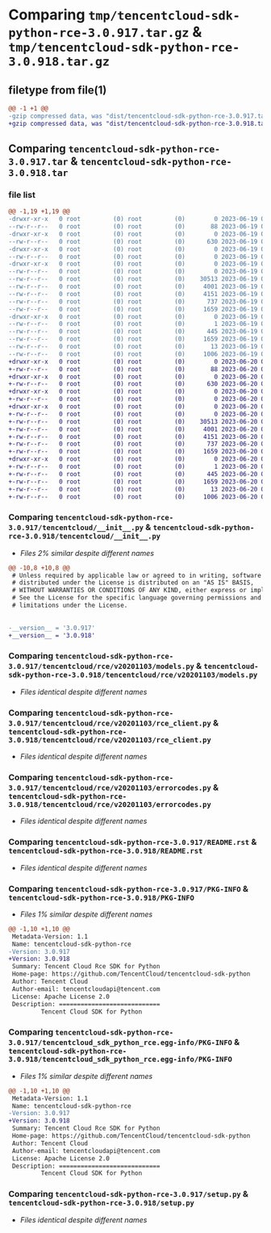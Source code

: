 # Comparing `tmp/tencentcloud-sdk-python-rce-3.0.917.tar.gz` & `tmp/tencentcloud-sdk-python-rce-3.0.918.tar.gz`

## filetype from file(1)

```diff
@@ -1 +1 @@
-gzip compressed data, was "dist/tencentcloud-sdk-python-rce-3.0.917.tar", last modified: Mon Jun 19 00:30:57 2023, max compression
+gzip compressed data, was "dist/tencentcloud-sdk-python-rce-3.0.918.tar", last modified: Tue Jun 20 02:46:09 2023, max compression
```

## Comparing `tencentcloud-sdk-python-rce-3.0.917.tar` & `tencentcloud-sdk-python-rce-3.0.918.tar`

### file list

```diff
@@ -1,19 +1,19 @@
-drwxr-xr-x   0 root         (0) root         (0)        0 2023-06-19 00:30:57.000000 tencentcloud-sdk-python-rce-3.0.917/
--rw-r--r--   0 root         (0) root         (0)       88 2023-06-19 00:30:57.000000 tencentcloud-sdk-python-rce-3.0.917/setup.cfg
-drwxr-xr-x   0 root         (0) root         (0)        0 2023-06-19 00:30:57.000000 tencentcloud-sdk-python-rce-3.0.917/tencentcloud/
--rw-r--r--   0 root         (0) root         (0)      630 2023-06-19 00:30:57.000000 tencentcloud-sdk-python-rce-3.0.917/tencentcloud/__init__.py
-drwxr-xr-x   0 root         (0) root         (0)        0 2023-06-19 00:30:57.000000 tencentcloud-sdk-python-rce-3.0.917/tencentcloud/rce/
--rw-r--r--   0 root         (0) root         (0)        0 2023-06-19 00:30:57.000000 tencentcloud-sdk-python-rce-3.0.917/tencentcloud/rce/__init__.py
-drwxr-xr-x   0 root         (0) root         (0)        0 2023-06-19 00:30:57.000000 tencentcloud-sdk-python-rce-3.0.917/tencentcloud/rce/v20201103/
--rw-r--r--   0 root         (0) root         (0)        0 2023-06-19 00:30:57.000000 tencentcloud-sdk-python-rce-3.0.917/tencentcloud/rce/v20201103/__init__.py
--rw-r--r--   0 root         (0) root         (0)    30513 2023-06-19 00:30:57.000000 tencentcloud-sdk-python-rce-3.0.917/tencentcloud/rce/v20201103/models.py
--rw-r--r--   0 root         (0) root         (0)     4001 2023-06-19 00:30:57.000000 tencentcloud-sdk-python-rce-3.0.917/tencentcloud/rce/v20201103/rce_client.py
--rw-r--r--   0 root         (0) root         (0)     4151 2023-06-19 00:30:57.000000 tencentcloud-sdk-python-rce-3.0.917/tencentcloud/rce/v20201103/errorcodes.py
--rw-r--r--   0 root         (0) root         (0)      737 2023-06-19 00:30:57.000000 tencentcloud-sdk-python-rce-3.0.917/README.rst
--rw-r--r--   0 root         (0) root         (0)     1659 2023-06-19 00:30:57.000000 tencentcloud-sdk-python-rce-3.0.917/PKG-INFO
-drwxr-xr-x   0 root         (0) root         (0)        0 2023-06-19 00:30:57.000000 tencentcloud-sdk-python-rce-3.0.917/tencentcloud_sdk_python_rce.egg-info/
--rw-r--r--   0 root         (0) root         (0)        1 2023-06-19 00:30:57.000000 tencentcloud-sdk-python-rce-3.0.917/tencentcloud_sdk_python_rce.egg-info/dependency_links.txt
--rw-r--r--   0 root         (0) root         (0)      445 2023-06-19 00:30:57.000000 tencentcloud-sdk-python-rce-3.0.917/tencentcloud_sdk_python_rce.egg-info/SOURCES.txt
--rw-r--r--   0 root         (0) root         (0)     1659 2023-06-19 00:30:57.000000 tencentcloud-sdk-python-rce-3.0.917/tencentcloud_sdk_python_rce.egg-info/PKG-INFO
--rw-r--r--   0 root         (0) root         (0)       13 2023-06-19 00:30:57.000000 tencentcloud-sdk-python-rce-3.0.917/tencentcloud_sdk_python_rce.egg-info/top_level.txt
--rw-r--r--   0 root         (0) root         (0)     1006 2023-06-19 00:30:57.000000 tencentcloud-sdk-python-rce-3.0.917/setup.py
+drwxr-xr-x   0 root         (0) root         (0)        0 2023-06-20 02:46:09.000000 tencentcloud-sdk-python-rce-3.0.918/
+-rw-r--r--   0 root         (0) root         (0)       88 2023-06-20 02:46:09.000000 tencentcloud-sdk-python-rce-3.0.918/setup.cfg
+drwxr-xr-x   0 root         (0) root         (0)        0 2023-06-20 02:46:09.000000 tencentcloud-sdk-python-rce-3.0.918/tencentcloud/
+-rw-r--r--   0 root         (0) root         (0)      630 2023-06-20 02:46:09.000000 tencentcloud-sdk-python-rce-3.0.918/tencentcloud/__init__.py
+drwxr-xr-x   0 root         (0) root         (0)        0 2023-06-20 02:46:09.000000 tencentcloud-sdk-python-rce-3.0.918/tencentcloud/rce/
+-rw-r--r--   0 root         (0) root         (0)        0 2023-06-20 02:46:09.000000 tencentcloud-sdk-python-rce-3.0.918/tencentcloud/rce/__init__.py
+drwxr-xr-x   0 root         (0) root         (0)        0 2023-06-20 02:46:09.000000 tencentcloud-sdk-python-rce-3.0.918/tencentcloud/rce/v20201103/
+-rw-r--r--   0 root         (0) root         (0)        0 2023-06-20 02:46:09.000000 tencentcloud-sdk-python-rce-3.0.918/tencentcloud/rce/v20201103/__init__.py
+-rw-r--r--   0 root         (0) root         (0)    30513 2023-06-20 02:46:09.000000 tencentcloud-sdk-python-rce-3.0.918/tencentcloud/rce/v20201103/models.py
+-rw-r--r--   0 root         (0) root         (0)     4001 2023-06-20 02:46:09.000000 tencentcloud-sdk-python-rce-3.0.918/tencentcloud/rce/v20201103/rce_client.py
+-rw-r--r--   0 root         (0) root         (0)     4151 2023-06-20 02:46:09.000000 tencentcloud-sdk-python-rce-3.0.918/tencentcloud/rce/v20201103/errorcodes.py
+-rw-r--r--   0 root         (0) root         (0)      737 2023-06-20 02:46:09.000000 tencentcloud-sdk-python-rce-3.0.918/README.rst
+-rw-r--r--   0 root         (0) root         (0)     1659 2023-06-20 02:46:09.000000 tencentcloud-sdk-python-rce-3.0.918/PKG-INFO
+drwxr-xr-x   0 root         (0) root         (0)        0 2023-06-20 02:46:09.000000 tencentcloud-sdk-python-rce-3.0.918/tencentcloud_sdk_python_rce.egg-info/
+-rw-r--r--   0 root         (0) root         (0)        1 2023-06-20 02:46:09.000000 tencentcloud-sdk-python-rce-3.0.918/tencentcloud_sdk_python_rce.egg-info/dependency_links.txt
+-rw-r--r--   0 root         (0) root         (0)      445 2023-06-20 02:46:09.000000 tencentcloud-sdk-python-rce-3.0.918/tencentcloud_sdk_python_rce.egg-info/SOURCES.txt
+-rw-r--r--   0 root         (0) root         (0)     1659 2023-06-20 02:46:09.000000 tencentcloud-sdk-python-rce-3.0.918/tencentcloud_sdk_python_rce.egg-info/PKG-INFO
+-rw-r--r--   0 root         (0) root         (0)       13 2023-06-20 02:46:09.000000 tencentcloud-sdk-python-rce-3.0.918/tencentcloud_sdk_python_rce.egg-info/top_level.txt
+-rw-r--r--   0 root         (0) root         (0)     1006 2023-06-20 02:46:09.000000 tencentcloud-sdk-python-rce-3.0.918/setup.py
```

### Comparing `tencentcloud-sdk-python-rce-3.0.917/tencentcloud/__init__.py` & `tencentcloud-sdk-python-rce-3.0.918/tencentcloud/__init__.py`

 * *Files 2% similar despite different names*

```diff
@@ -10,8 +10,8 @@
 # Unless required by applicable law or agreed to in writing, software
 # distributed under the License is distributed on an "AS IS" BASIS,
 # WITHOUT WARRANTIES OR CONDITIONS OF ANY KIND, either express or implied.
 # See the License for the specific language governing permissions and
 # limitations under the License.
 
 
-__version__ = '3.0.917'
+__version__ = '3.0.918'
```

### Comparing `tencentcloud-sdk-python-rce-3.0.917/tencentcloud/rce/v20201103/models.py` & `tencentcloud-sdk-python-rce-3.0.918/tencentcloud/rce/v20201103/models.py`

 * *Files identical despite different names*

### Comparing `tencentcloud-sdk-python-rce-3.0.917/tencentcloud/rce/v20201103/rce_client.py` & `tencentcloud-sdk-python-rce-3.0.918/tencentcloud/rce/v20201103/rce_client.py`

 * *Files identical despite different names*

### Comparing `tencentcloud-sdk-python-rce-3.0.917/tencentcloud/rce/v20201103/errorcodes.py` & `tencentcloud-sdk-python-rce-3.0.918/tencentcloud/rce/v20201103/errorcodes.py`

 * *Files identical despite different names*

### Comparing `tencentcloud-sdk-python-rce-3.0.917/README.rst` & `tencentcloud-sdk-python-rce-3.0.918/README.rst`

 * *Files identical despite different names*

### Comparing `tencentcloud-sdk-python-rce-3.0.917/PKG-INFO` & `tencentcloud-sdk-python-rce-3.0.918/PKG-INFO`

 * *Files 1% similar despite different names*

```diff
@@ -1,10 +1,10 @@
 Metadata-Version: 1.1
 Name: tencentcloud-sdk-python-rce
-Version: 3.0.917
+Version: 3.0.918
 Summary: Tencent Cloud Rce SDK for Python
 Home-page: https://github.com/TencentCloud/tencentcloud-sdk-python
 Author: Tencent Cloud
 Author-email: tencentcloudapi@tencent.com
 License: Apache License 2.0
 Description: ============================
         Tencent Cloud SDK for Python
```

### Comparing `tencentcloud-sdk-python-rce-3.0.917/tencentcloud_sdk_python_rce.egg-info/PKG-INFO` & `tencentcloud-sdk-python-rce-3.0.918/tencentcloud_sdk_python_rce.egg-info/PKG-INFO`

 * *Files 1% similar despite different names*

```diff
@@ -1,10 +1,10 @@
 Metadata-Version: 1.1
 Name: tencentcloud-sdk-python-rce
-Version: 3.0.917
+Version: 3.0.918
 Summary: Tencent Cloud Rce SDK for Python
 Home-page: https://github.com/TencentCloud/tencentcloud-sdk-python
 Author: Tencent Cloud
 Author-email: tencentcloudapi@tencent.com
 License: Apache License 2.0
 Description: ============================
         Tencent Cloud SDK for Python
```

### Comparing `tencentcloud-sdk-python-rce-3.0.917/setup.py` & `tencentcloud-sdk-python-rce-3.0.918/setup.py`

 * *Files identical despite different names*

